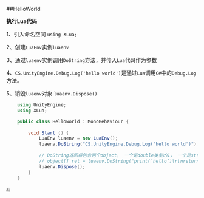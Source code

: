 ##HelloWorld

**执行Lua代码**

1、引入命名空间 `using XLua;`

2、创建`LuaEnv`实例`luaenv`

3、通过`luaenv`实例调用`DoString`方法，并传入`Lua`代码作为参数

4、`CS.UnityEngine.Debug.Log('hello world')`是通过`Lua`调用`C#`中的`Debug.Log`方法。

5、销毁`luaenv`对象 `luaenv.Dispose()`

```csharp
    using UnityEngine;
    using XLua;

    public class Helloworld : MonoBehaviour {
        
        void Start () {
            LuaEnv luaenv = new LuaEnv();
            luaenv.DoString("CS.UnityEngine.Debug.Log('hello world')");
            
            // DoString返回将包含两个object， 一个是double类型的1， 一个是string类型的“hello”
            // object[] ret = luaenv.DoString("print(‘hello’)\r\nreturn 1")
            luaenv.Dispose();
        }
    }
```

🔚